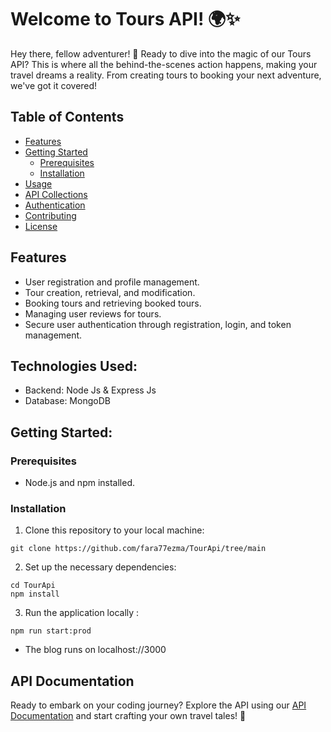 # Welcome to Tours API! 🌍✨

Hey there, fellow adventurer! 🎒 Ready to dive into the magic of our Tours API? This is where all the behind-the-scenes action happens, making your travel dreams a reality. From creating tours to booking your next adventure, we've got it covered!

## Table of Contents

- [Features](#features)
- [Getting Started](#getting-started)
  - [Prerequisites](#prerequisites)
  - [Installation](#installation)
- [Usage](#usage)
- [API Collections](#api-collections)
- [Authentication](#authentication)
- [Contributing](#contributing)
- [License](#license)

## Features

- User registration and profile management.
- Tour creation, retrieval, and modification.
- Booking tours and retrieving booked tours.
- Managing user reviews for tours.
- Secure user authentication through registration, login, and token management.

## Technologies Used:

- Backend: Node Js & Express Js
- Database: MongoDB

## Getting Started:

### Prerequisites

- Node.js and npm installed.

### Installation

1. Clone this repository to your local machine:

```
git clone https://github.com/fara77ezma/TourApi/tree/main
```

2. Set up the necessary dependencies:

```
cd TourApi
npm install
```

3. Run the application locally :

```
npm run start:prod
```

- The blog runs on localhost://3000

## API Documentation

Ready to embark on your coding journey?
Explore the API using our [API Documentation](https://documenter.getpostman.com/view/28990301/2sA2r81j3D) and start crafting your own travel tales! 🌟

